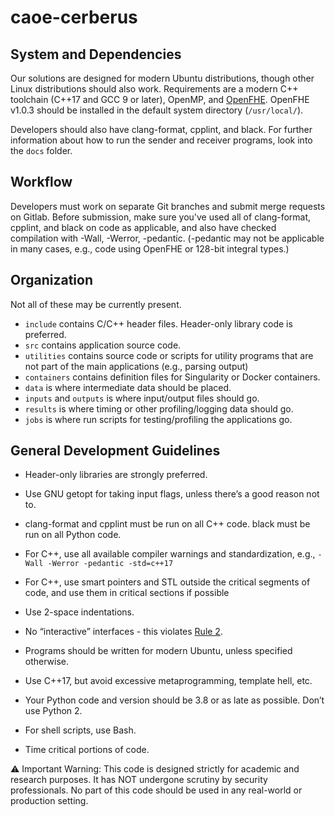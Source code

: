 # caoe-cerberus

## System and Dependencies
Our solutions are designed for modern Ubuntu distributions, though other Linux distributions should also work. Requirements are a modern C++ toolchain (C++17 and GCC 9 or later), OpenMP, and [OpenFHE](https://github.com/openfheorg/openfhe-development). OpenFHE v1.0.3 should be installed in the default system directory (`/usr/local/`).

Developers should also have clang-format, cpplint, and black. For further information about how to run the sender and receiver programs, look into the `docs` folder.

## Workflow
Developers must work on separate Git branches and submit merge requests on Gitlab. Before submission, make sure you've used all of clang-format, cpplint, and black on code as applicable, and also have checked compilation with -Wall, -Werror, -pedantic. (-pedantic may not be applicable in many cases, e.g., code using OpenFHE or 128-bit integral types.)

## Organization
Not all of these may be currently present.
- `include` contains C/C++ header files. Header-only library code is preferred.
- `src` contains application source code.
- `utilities` contains source code or scripts for utility programs that are not part of the main applications (e.g., parsing output)
- `containers` contains definition files for Singularity or Docker containers.
- `data` is where intermediate data should be placed.
- `inputs` and `outputs` is where input/output files should go.
- `results` is where timing or other profiling/logging data should go.
- `jobs` is where run scripts for testing/profiling the applications go.

## General Development Guidelines
- Header-only libraries are strongly preferred.
- Use GNU getopt for taking input flags, unless there’s a good reason not to.
- clang-format and cpplint must be run on all C++ code. black must be run on all Python code.
- For C++, use all available compiler warnings and standardization, e.g., `-Wall -Werror -pedantic -std=c++17`
- For C++, use smart pointers and STL outside the critical segments of code, and use them in critical sections if possible
- Use 2-space indentations.

- No “interactive” interfaces - this violates [Rule 2](https://en.wikipedia.org/wiki/Unix_philosophy).
- Programs should be written for modern Ubuntu, unless specified otherwise.
- Use C++17, but avoid excessive metaprogramming, template hell, etc.
- Your Python code and version should be 3.8 or as late as possible. Don’t use Python 2.
- For shell scripts, use Bash.
- Time critical portions of code.

:warning: Important Warning: This code is designed strictly for academic and research purposes. It has NOT undergone scrutiny by security professionals. No part of this code should be used in any real-world or production setting.
